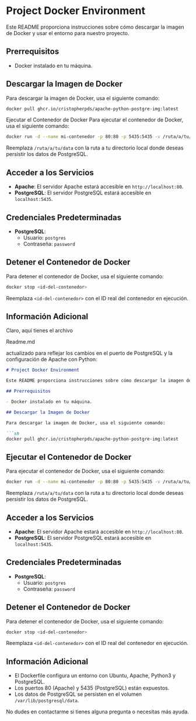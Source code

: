 # Project Docker Environment

Este README proporciona instrucciones sobre cómo descargar la imagen de Docker y usar el entorno para nuestro proyecto.

## Prerrequisitos

- Docker instalado en tu máquina.

## Descargar la Imagen de Docker

Para descargar la imagen de Docker, usa el siguiente comando:

```sh
docker pull ghcr.io/cristopherpds/apache-python-postgre-img:latest
```
Ejecutar el Contenedor de Docker
Para ejecutar el contenedor de Docker, usa el siguiente comando:

```sh
docker run -d --name mi-contenedor -p 80:80 -p 5435:5435 -v /ruta/a/tu/data:/var/lib/postgresql/data ghcr.io/cristopherpds/apache-python-postgre-img:latest
```


Reemplaza `/ruta/a/tu/data` con la ruta a tu directorio local donde deseas persistir los datos de PostgreSQL.

## Acceder a los Servicios

- **Apache**: El servidor Apache estará accesible en `http://localhost:80`.
- **PostgreSQL**: El servidor PostgreSQL estará accesible en `localhost:5435`.

## Credenciales Predeterminadas

- **PostgreSQL**:
  - Usuario: `postgres`
  - Contraseña: `password`

## Detener el Contenedor de Docker

Para detener el contenedor de Docker, usa el siguiente comando:

```sh
docker stop <id-del-contenedor>
```

Reemplaza `<id-del-contenedor>` con el ID real del contenedor en ejecución.

## Información Adicional

Claro, aquí tienes el archivo 

Readme.md

 actualizado para reflejar los cambios en el puerto de PostgreSQL y la configuración de Apache con Python:

```markdown
# Project Docker Environment

Este README proporciona instrucciones sobre cómo descargar la imagen de Docker y usar el entorno para nuestro proyecto.

## Prerrequisitos

- Docker instalado en tu máquina.

## Descargar la Imagen de Docker

Para descargar la imagen de Docker, usa el siguiente comando:

```sh
docker pull ghcr.io/cristopherpds/apache-python-postgre-img:latest
```

## Ejecutar el Contenedor de Docker

Para ejecutar el contenedor de Docker, usa el siguiente comando:

```sh
docker run -d --name mi-contenedor -p 80:80 -p 5435:5435 -v /ruta/a/tu/data:/var/lib/postgresql/data ghcr.io/cristopherpds/apache-python-postgre-img:latest
```

Reemplaza `/ruta/a/tu/data` con la ruta a tu directorio local donde deseas persistir los datos de PostgreSQL.

## Acceder a los Servicios

- **Apache**: El servidor Apache estará accesible en `http://localhost:80`.
- **PostgreSQL**: El servidor PostgreSQL estará accesible en `localhost:5435`.

## Credenciales Predeterminadas

- **PostgreSQL**:
  - Usuario: `postgres`
  - Contraseña: `password`

## Detener el Contenedor de Docker

Para detener el contenedor de Docker, usa el siguiente comando:

```sh
docker stop <id-del-contenedor>
```

Reemplaza `<id-del-contenedor>` con el ID real del contenedor en ejecución.

## Información Adicional

- El Dockerfile configura un entorno con Ubuntu, Apache, Python3 y PostgreSQL.
- Los puertos 80 (Apache) y 5435 (PostgreSQL) están expuestos.
- Los datos de PostgreSQL se persisten en el volumen `/var/lib/postgresql/data`.

No dudes en contactarme si tienes alguna pregunta o necesitas más ayuda.


